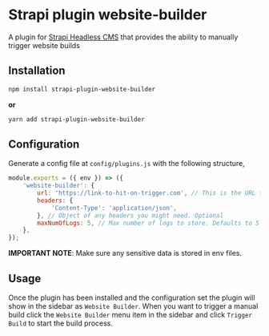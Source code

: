 # Strapi plugin website-builder

A plugin for [Strapi Headless CMS](https://github.com/strapi/strapi) that provides the ability to manually trigger website builds

## Installation

```bash
npm install strapi-plugin-website-builder
```

**or**

```bash
yarn add strapi-plugin-website-builder
```

## Configuration

Generate a config file at `config/plugins.js` with the following structure,

```javascript
module.exports = ({ env }) => ({
	'website-builder': {
		url: 'https://link-to-hit-on-trigger.com', // This is the URL that will be POST to on trigger. Required
		headers: {
			'Content-Type': 'application/json',
		}, // Object of any headers you might need. Optional
		maxNumOfLogs: 5, // Max number of logs to store. Defaults to 5
	},
});
```

**IMPORTANT NOTE**: Make sure any sensitive data is stored in env files.

## Usage

Once the plugin has been installed and the configuration set the plugin will show in the sidebar as `Website Builder`. When you want to trigger a manual build click the `Website Builder` menu item in the sidebar and click `Trigger Build` to start the build process.
